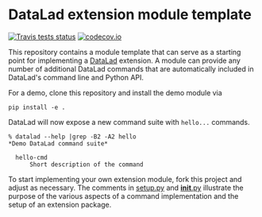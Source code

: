 # DataLad extension module template

[![Travis tests status](https://secure.travis-ci.org/datalad/datalad-module-template.png?branch=master)](https://travis-ci.org/datalad/datalad-module-template) [![codecov.io](https://codecov.io/github/datalad/datalad-module-template/coverage.svg?branch=master)](https://codecov.io/github/datalad/datalad-module-template?branch=master)

This repository contains a module template that can serve as a starting point
for implementing a [DataLad](http://datalad.org) extension. A module can
provide any number of additional DataLad commands that are automatically
included in DataLad's command line and Python API.

For a demo, clone this repository and install the demo module via

    pip install -e .

DataLad will now expose a new command suite with `hello...` commands.

    % datalad --help |grep -B2 -A2 hello
    *Demo DataLad command suite*

      hello-cmd
          Short description of the command

To start implementing your own extension module, fork this project and adjust
as necessary. The comments in [setup.py](setup.py) and
[__init__.py](datalad_helloworld/__init__.py) illustrate the purpose of the various
aspects of a command implementation and the setup of an extension package. 
